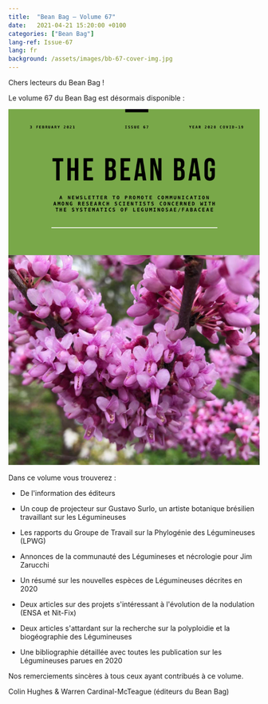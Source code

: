 ```yaml
---
title:  "Bean Bag – Volume 67"
date:   2021-04-21 15:20:00 +0100
categories: ["Bean Bag"]
lang-ref: Issue-67
lang: fr
background: /assets/images/bb-67-cover-img.jpg
---
```


Chers lecteurs du Bean Bag !

Le volume 67 du Bean Bag est désormais disponible :

[![Issue 67](/assets/images/bb-67-cover-2.png)](https://hp-legume.gbif-staging.org/media/The_BB_Newsletter_Issue67_2020.pdf)

Dans ce volume vous trouverez :

- De l'information des éditeurs

- Un coup de projecteur sur Gustavo Surlo, un artiste botanique brésilien travaillant sur les Légumineuses

- Les rapports du Groupe de Travail sur la Phylogénie des Légumineuses (LPWG)

- Annonces de la communauté des Légumineses et nécrologie pour Jim Zarucchi

- Un résumé sur les nouvelles espèces de Légumineuses décrites en 2020

- Deux articles sur des projets s'intéressant à l'évolution de la nodulation (ENSA et Nit-Fix)

- Deux articles s'attardant sur la recherche sur la polyploidie et la biogéographie des Légumineuses

- Une bibliographie détaillée avec toutes les publication sur les Légumineuses parues en 2020


Nos remerciements sincères à tous ceux ayant contribués à ce volume.


Colin Hughes & Warren Cardinal-McTeague (éditeurs du Bean Bag)